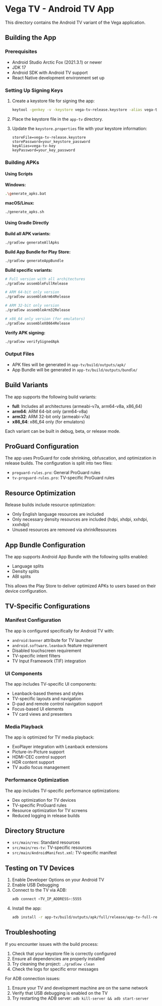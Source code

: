 # Vega TV - Android TV App

This directory contains the Android TV variant of the Vega application.

## Building the App

### Prerequisites

- Android Studio Arctic Fox (2021.3.1) or newer
- JDK 17
- Android SDK with Android TV support
- React Native development environment set up

### Setting Up Signing Keys

1. Create a keystore file for signing the app:
   ```bash
   keytool -genkey -v -keystore vega-tv-release.keystore -alias vega-tv-key -keyalg RSA -keysize 2048 -validity 10000
   ```

2. Place the keystore file in the `app-tv` directory.

3. Update the `keystore.properties` file with your keystore information:
   ```properties
   storeFile=vega-tv-release.keystore
   storePassword=your_keystore_password
   keyAlias=vega-tv-key
   keyPassword=your_key_password
   ```

### Building APKs

#### Using Scripts

**Windows:**
```bash
.\generate_apks.bat
```

**macOS/Linux:**
```bash
./generate_apks.sh
```

#### Using Gradle Directly

**Build all APK variants:**
```bash
./gradlew generateAllApks
```

**Build App Bundle for Play Store:**
```bash
./gradlew generateAppBundle
```

**Build specific variants:**
```bash
# Full version with all architectures
./gradlew assembleFullRelease

# ARM 64-bit only version
./gradlew assembleArm64Release

# ARM 32-bit only version
./gradlew assembleArm32Release

# x86_64 only version (for emulators)
./gradlew assembleX8664Release
```

**Verify APK signing:**
```bash
./gradlew verifySignedApk
```

### Output Files

- APK files will be generated in `app-tv/build/outputs/apk/`
- App Bundle will be generated in `app-tv/build/outputs/bundle/`

## Build Variants

The app supports the following build variants:

- **full**: Includes all architectures (armeabi-v7a, arm64-v8a, x86_64)
- **arm64**: ARM 64-bit only (arm64-v8a)
- **arm32**: ARM 32-bit only (armeabi-v7a)
- **x86_64**: x86_64 only (for emulators)

Each variant can be built in debug, beta, or release mode.

## ProGuard Configuration

The app uses ProGuard for code shrinking, obfuscation, and optimization in release builds. The configuration is split into two files:

- `proguard-rules.pro`: General ProGuard rules
- `tv-proguard-rules.pro`: TV-specific ProGuard rules

## Resource Optimization

Release builds include resource optimization:

- Only English language resources are included
- Only necessary density resources are included (hdpi, xhdpi, xxhdpi, xxxhdpi)
- Unused resources are removed via shrinkResources

## App Bundle Configuration

The app supports Android App Bundle with the following splits enabled:

- Language splits
- Density splits
- ABI splits

This allows the Play Store to deliver optimized APKs to users based on their device configuration.

## TV-Specific Configurations

### Manifest Configuration

The app is configured specifically for Android TV with:

- `android:banner` attribute for TV launcher
- `android.software.leanback` feature requirement
- Disabled touchscreen requirement
- TV-specific intent filters
- TV Input Framework (TIF) integration

### UI Components

The app includes TV-specific UI components:

- Leanback-based themes and styles
- TV-specific layouts and navigation
- D-pad and remote control navigation support
- Focus-based UI elements
- TV card views and presenters

### Media Playback

The app is optimized for TV media playback:

- ExoPlayer integration with Leanback extensions
- Picture-in-Picture support
- HDMI-CEC control support
- HDR content support
- TV audio focus management

### Performance Optimization

The app includes TV-specific performance optimizations:

- Dex optimization for TV devices
- TV-specific ProGuard rules
- Resource optimization for TV screens
- Reduced logging in release builds

## Directory Structure

- `src/main/res`: Standard resources
- `src/main/res-tv`: TV-specific resources
- `src/main/AndroidManifest.xml`: TV-specific manifest

## Testing on TV Devices

1. Enable Developer Options on your Android TV
2. Enable USB Debugging
3. Connect to the TV via ADB:
   ```bash
   adb connect <TV_IP_ADDRESS>:5555
   ```
4. Install the app:
   ```bash
   adb install -r app-tv/build/outputs/apk/full/release/app-tv-full-release.apk
   ```

## Troubleshooting

If you encounter issues with the build process:

1. Check that your keystore file is correctly configured
2. Ensure all dependencies are properly installed
3. Try cleaning the project: `./gradlew clean`
4. Check the logs for specific error messages

For ADB connection issues:

1. Ensure your TV and development machine are on the same network
2. Verify that USB debugging is enabled on the TV
3. Try restarting the ADB server: `adb kill-server && adb start-server` 